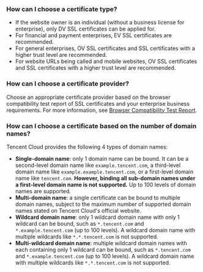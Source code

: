 ### How can I choose a certificate type?
- If the website owner is an individual (without a business license for enterprise), only DV SSL certificates can be applied for.
- For financial and payment enterprises, EV SSL certificates are recommended.
- For general enterprises, OV SSL certificates and SSL certificates with a higher trust level are recommended.
- For website URLs being called and mobile websites, OV SSL certificates and SSL certificates with a higher trust level are recommended.

### How can I choose a certificate provider?
Choose an appropriate certificate provider based on the browser compatibility test report of SSL certificates and your enterprise business requirements.
For more information, see [Browser Compatibility Test Report](https://intl.cloud.tencent.com/document/product/1007/30165).

### How can I choose a certificate based on the number of domain names?
Tencent Cloud provides the following 4 types of domain names:
- **Single-domain name**: only 1 domain name can be bound. It can be a second-level domain name like `example.tencent.com`, a third-level domain name like `example.example.tencent.com`, or a first-level domain name like `tencent.com`. **However, binding all sub-domain names under a first-level domain name is not supported.** Up to 100 levels of domain names are supported.
- **Multi-domain name**: a single certificate can be bound to multiple domain names, subject to the maximum number of supported domain names stated on Tencent Cloud's official website.
- **Wildcard domain name**: only 1 wildcard domain name with only 1 wildcard can be bound, such as `*.tencent.com` and `*.example.tencent.com` (up to 100 levels). A wildcard domain name with multiple wildcards like `*.*.tencent.com` is not supported.
- **Multi-wildcard domain name**: multiple wildcard domain names with each containing only 1 wildcard can be bound, such as `*.tencent.com` and `*.example.tencent.com` (up to 100 levels). A wildcard domain name with multiple wildcards like `*.*.tencent.com` is not supported.
